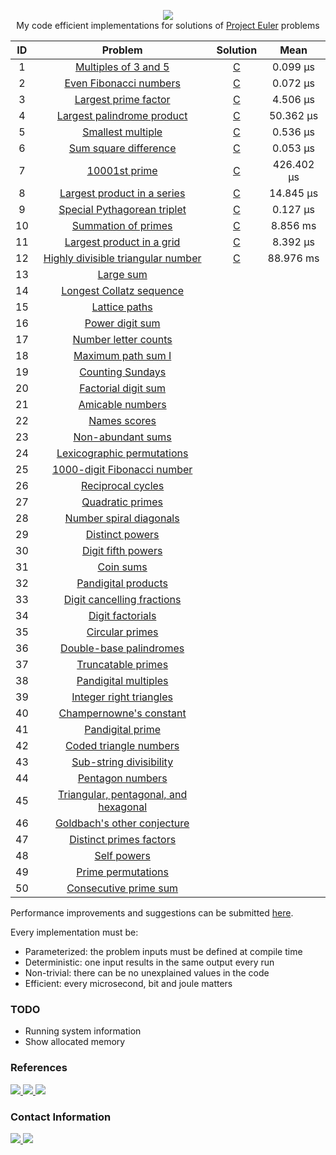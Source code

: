 <p align="center">
  <a href="https://projecteuler.net">
    <img src="https://projecteuler.net/images/clipart/euler_portrait.png">
  </a>
  <br>My code efficient implementations for solutions of <a href="https://projecteuler.net">Project Euler</a> problems</br>
</p>

| ID  | Problem                                                                      | Solution                                                                                 | Mean       |
| :-: | :--------------------------------------------------------------------------: | :--------------------------------------------------------------------------------------: | :--------: |
| 1   | [Multiples of 3 and 5](https://projecteuler.net/problem=1)                   | [C](https://github.com/KimTisott/ProjectEuler-Solutions/blob/main/Solutions/problem1.c)  | 0.099 μs   |
| 2   | [Even Fibonacci numbers](https://projecteuler.net/problem=2)                 | [C](https://github.com/KimTisott/ProjectEuler-Solutions/blob/main/Solutions/problem2.c)  | 0.072 μs   |
| 3   | [Largest prime factor](https://projecteuler.net/problem=3)                   | [C](https://github.com/KimTisott/ProjectEuler-Solutions/blob/main/Solutions/problem3.c)  | 4.506 μs   |
| 4   | [Largest palindrome product](https://projecteuler.net/problem=4)             | [C](https://github.com/KimTisott/ProjectEuler-Solutions/blob/main/Solutions/problem4.c)  | 50.362 μs  |
| 5   | [Smallest multiple](https://projecteuler.net/problem=5)                      | [C](https://github.com/KimTisott/ProjectEuler-Solutions/blob/main/Solutions/problem5.c)  | 0.536 μs   |
| 6   | [Sum square difference](https://projecteuler.net/problem=6)                  | [C](https://github.com/KimTisott/ProjectEuler-Solutions/blob/main/Solutions/problem6.c)  | 0.053 μs   |
| 7   | [10001st prime](https://projecteuler.net/problem=7)                          | [C](https://github.com/KimTisott/ProjectEuler-Solutions/blob/main/Solutions/problem7.c)  | 426.402 μs |
| 8   | [Largest product in a series](https://projecteuler.net/problem=8)            | [C](https://github.com/KimTisott/ProjectEuler-Solutions/blob/main/Solutions/problem8.c)  | 14.845 μs  |
| 9   | [Special Pythagorean triplet](https://projecteuler.net/problem=9)            | [C](https://github.com/KimTisott/ProjectEuler-Solutions/blob/main/Solutions/problem9.c)  | 0.127 μs   |
| 10  | [Summation of primes](https://projecteuler.net/problem=10)                   | [C](https://github.com/KimTisott/ProjectEuler-Solutions/blob/main/Solutions/problem10.c) | 8.856 ms   |
| 11  | [Largest product in a grid](https://projecteuler.net/problem=11)             | [C](https://github.com/KimTisott/ProjectEuler-Solutions/blob/main/Solutions/problem11.c) | 8.392 μs   |
| 12  | [Highly divisible triangular number](https://projecteuler.net/problem=12)    | [C](https://github.com/KimTisott/ProjectEuler-Solutions/blob/main/Solutions/problem12.c) | 88.976 ms  |
| 13  | [Large sum](https://projecteuler.net/problem=13)                             | 
| 14  | [Longest Collatz sequence](https://projecteuler.net/problem=14)              | 
| 15  | [Lattice paths](https://projecteuler.net/problem=15)                         | 
| 16  | [Power digit sum](https://projecteuler.net/problem=16)                       | 
| 17  | [Number letter counts](https://projecteuler.net/problem=17)                  | 
| 18  | [Maximum path sum I](https://projecteuler.net/problem=18)                    | 
| 19  | [Counting Sundays](https://projecteuler.net/problem=19)                      | 
| 20  | [Factorial digit sum](https://projecteuler.net/problem=20)                   | 
| 21  | [Amicable numbers](https://projecteuler.net/problem=21)                      | 
| 22  | [Names scores](https://projecteuler.net/problem=22)                          | 
| 23  | [Non-abundant sums](https://projecteuler.net/problem=23)                     | 
| 24  | [Lexicographic permutations](https://projecteuler.net/problem=24)            | 
| 25  | [1000-digit Fibonacci number](https://projecteuler.net/problem=25)           | 
| 26  | [Reciprocal cycles](https://projecteuler.net/problem=26)                     | 
| 27  | [Quadratic primes](https://projecteuler.net/problem=27)                      | 
| 28  | [Number spiral diagonals](https://projecteuler.net/problem=28)               | 
| 29  | [Distinct powers](https://projecteuler.net/problem=29)                       | 
| 30  | [Digit fifth powers](https://projecteuler.net/problem=30)                    | 
| 31  | [Coin sums](https://projecteuler.net/problem=31)                             | 
| 32  | [Pandigital products](https://projecteuler.net/problem=32)                   | 
| 33  | [Digit cancelling fractions](https://projecteuler.net/problem=33)            | 
| 34  | [Digit factorials](https://projecteuler.net/problem=34)                      | 
| 35  | [Circular primes](https://projecteuler.net/problem=35)                       | 
| 36  | [Double-base palindromes](https://projecteuler.net/problem=36)               | 
| 37  | [Truncatable primes](https://projecteuler.net/problem=37)                    | 
| 38  | [Pandigital multiples](https://projecteuler.net/problem=38)                  | 
| 39  | [Integer right triangles](https://projecteuler.net/problem=39)               | 
| 40  | [Champernowne's constant](https://projecteuler.net/problem=40)               | 
| 41  | [Pandigital prime](https://projecteuler.net/problem=41)                      | 
| 42  | [Coded triangle numbers](https://projecteuler.net/problem=42)                | 
| 43  | [Sub-string divisibility](https://projecteuler.net/problem=43)               | 
| 44  | [Pentagon numbers](https://projecteuler.net/problem=44)                      | 
| 45  | [Triangular, pentagonal, and hexagonal](https://projecteuler.net/problem=45) | 
| 46  | [Goldbach's other conjecture](https://projecteuler.net/problem=46)           | 
| 47  | [Distinct primes factors](https://projecteuler.net/problem=47)               | 
| 48  | [Self powers](https://projecteuler.net/problem=48)                           | 
| 49  | [Prime permutations](https://projecteuler.net/problem=49)                    | 
| 50  | [Consecutive prime sum](https://projecteuler.net/problem=50)                 | 

Performance improvements and suggestions can be submitted [here](https://github.com/KimTisott/ProjectEuler-Solutions/issues/new).

Every implementation must be:
- Parameterized: the problem inputs must be defined at compile time
- Deterministic: one input results in the same output every run
- Non-trivial: there can be no unexplained values in the code
- Efficient: every microsecond, bit and joule matters

### TODO

- Running system information
- Show allocated memory

### References

<a href="https://projecteuler.net">
  <img src="https://projecteuler.net/themes/20210213/logo_default.png">
</a>
<a href="https://projecteuler.chat">
  <img src="https://projecteuler.chat/ext/euler13/pechat/styles/prosilver/theme/images/site_logo.png">
</a>
<a href="https://mathoverflow.net">
  <img src="https://cdn.sstatic.net/Sites/mathoverflow/Img/logo.svg?v=3a674b060adf">
</a>

### Contact Information

<a href="https://www.linkedin.com/in/kim-tisott-58133815b">
  <img src="https://cdn2.iconfinder.com/data/icons/social-media-2285/512/1_Linkedin_unofficial_colored_svg-64.png">
</a>
<a href="https://www.hackerrank.com/kim_nicolay">
  <img src="https://cdn4.iconfinder.com/data/icons/logos-and-brands/512/160_Hackerrank_logo_logos-64.png">
</a>

